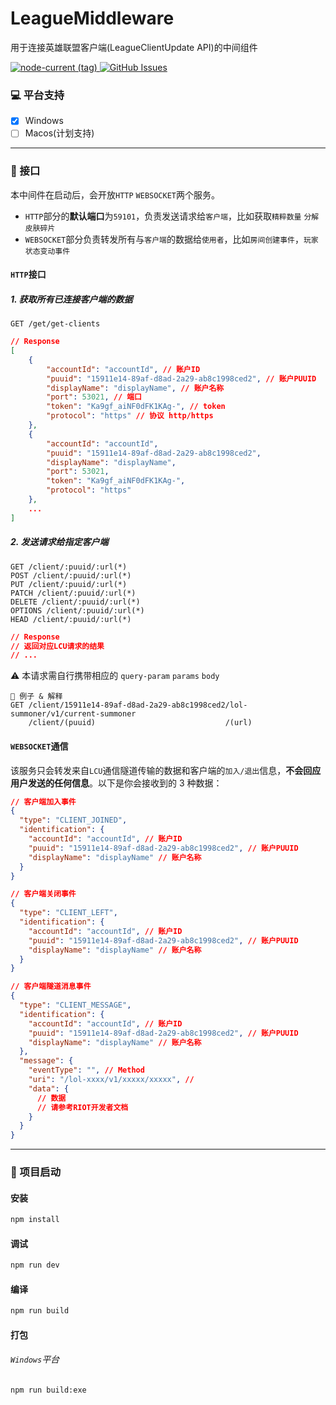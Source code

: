 <!--
 * @Author: Coooookies admin@mitay.net
 * @Date: 2023-03-23 14:50:26
 * @LastEditors: Coooookies admin@mitay.net
 * @LastEditTime: 2023-03-25 00:21:36
 * @FilePath: \LeagueMiddlewareService\README.md
 * @Description:
-->

# LeagueMiddleware

用于连接英雄联盟客户端(LeagueClientUpdate API)的中间组件

<p>
  <a href="https://nodejs.org/">
    <img src="https://img.shields.io/node/v/nodejs/latest?style=flat-square" alt="node-current (tag)">
  </a>
  <a href="https://github.com/LeagueTavern/LeagueMiddlewareService/issues">
    <img src="https://img.shields.io/github/issues/LeagueTavern/LeagueMiddlewareService?logo=github&style=flat-square" alt="GitHub Issues">
  </a>
</p>

### 💻 平台支持

- [x] Windows
- [ ] Macos(计划支持)

---

### 🍹 接口

本中间件在启动后，会开放`HTTP` `WEBSOCKET`两个服务。

- `HTTP`部分的**默认端口**为`59101`，负责发送请求给`客户端`，比如获取`精粹数量` `分解皮肤碎片`
- `WEBSOCKET`部分负责转发所有与`客户端`的数据给`使用者`，比如`房间创建事件`，`玩家状态变动事件`

#### `HTTP`接口

##### 1. 获取所有已连接客户端的数据

```
GET /get/get-clients
```

```JSON
// Response
[
    {
        "accountId": "accountId", // 账户ID
        "puuid": "15911e14-89af-d8ad-2a29-ab8c1998ced2", // 账户PUUID
        "displayName": "displayName", // 账户名称
        "port": 53021, // 端口
        "token": "Ka9gf_aiNF0dFK1KAg-", // token
        "protocol": "https" // 协议 http/https
    },
    {
        "accountId": "accountId",
        "puuid": "15911e14-89af-d8ad-2a29-ab8c1998ced2",
        "displayName": "displayName",
        "port": 53021,
        "token": "Ka9gf_aiNF0dFK1KAg-",
        "protocol": "https"
    },
    ...
]
```

##### 2. 发送请求给指定客户端

```
GET /client/:puuid/:url(*)
POST /client/:puuid/:url(*)
PUT /client/:puuid/:url(*)
PATCH /client/:puuid/:url(*)
DELETE /client/:puuid/:url(*)
OPTIONS /client/:puuid/:url(*)
HEAD /client/:puuid/:url(*)
```

```JSON
// Response
// 返回对应LCU请求的结果
// ...
```

:warning: 本请求需自行携带相应的 `query-param` `params` `body`

```
🌰 例子 & 解释
GET /client/15911e14-89af-d8ad-2a29-ab8c1998ced2/lol-summoner/v1/current-summoner
    /client/(puuid)                             /(url)
```

#### `WEBSOCKET`通信

该服务只会转发来自`LCU`通信隧道传输的数据和客户端的`加入/退出`信息，**不会回应用户发送的任何信息**。以下是你会接收到的 3 种数据：

```json
// 客户端加入事件
{
  "type": "CLIENT_JOINED",
  "identification": {
    "accountId": "accountId", // 账户ID
    "puuid": "15911e14-89af-d8ad-2a29-ab8c1998ced2", // 账户PUUID
    "displayName": "displayName" // 账户名称
  }
}
```

```json
// 客户端关闭事件
{
  "type": "CLIENT_LEFT",
  "identification": {
    "accountId": "accountId", // 账户ID
    "puuid": "15911e14-89af-d8ad-2a29-ab8c1998ced2", // 账户PUUID
    "displayName": "displayName" // 账户名称
  }
}
```

```json
// 客户端隧道消息事件
{
  "type": "CLIENT_MESSAGE",
  "identification": {
    "accountId": "accountId", // 账户ID
    "puuid": "15911e14-89af-d8ad-2a29-ab8c1998ced2", // 账户PUUID
    "displayName": "displayName" // 账户名称
  },
  "message": {
    "eventType": "", // Method
    "uri": "/lol-xxxx/v1/xxxxx/xxxxx", //
    "data": {
      // 数据
      // 请参考RIOT开发者文档
    }
  }
}
```

---

### 🍗 项目启动

#### 安装

```bash
npm install
```

#### 调试

```bash
npm run dev
```

#### 编译

```bash
npm run build
```

#### 打包

###### `Windows`平台

```bash
npm run build:exe
```
